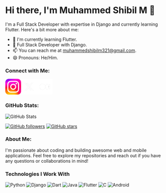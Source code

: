 # Hi there, I'm Muhammed Shibil M 👋

I'm a Full Stack Developer with expertise in Django and currently learning Flutter. Here's a bit more about me:

- 🌱 I'm currently learning Flutter.
- 💼 Full Stack Developer with Django.
- 📫 You can reach me at [muhammedshibilm321@gmail.com](mailto:muhammedshibilm321@gmail.com).
- 😄 Pronouns: He/Him.

### Connect with Me:

[<img align="left" alt="Instagram" width="50px" src="Instagram.png" />](https://www.instagram.com/muhammedshibilm_/)
[<img align="left" alt="Twitter" width="50px" src="twitter.png" />](https://twitter.com/muhammedshibilm_)
[<img align="left" alt="Medium" width="50px" src="medium.png" />](https://medium.com/@muhammedshibilm)

<br />
<br />
<br />

### GitHub Stats:

![GitHub Stats](https://github-readme-stats.vercel.app/api?username=muhammedshibilm&show_icons=true&theme=radical)

[![GitHub followers](https://img.shields.io/github/followers/muhammedshibilm?label=Followers&logo=github&style=social)](https://github.com/muhammedshibilm)
[![GitHub stars](https://img.shields.io/github/stars/muhammedshibilm?logo=github)](https://github.com/muhammedshibilm)


### About Me:

I'm passionate about coding and building awesome web and mobile applications. Feel free to explore my repositories and reach out if you have any questions or collaborations in mind!


### Technologies I Work With

![Python](https://img.shields.io/badge/Python-3776AB?style=for-the-badge&logo=python&logoColor=white)
![Django](https://img.shields.io/badge/Django-092E20?style=for-the-badge&logo=django&logoColor=white)
![Dart](https://img.shields.io/badge/Dart-0175C2?style=for-the-badge&logo=dart&logoColor=white)
![Java](https://img.shields.io/badge/Java-007396?style=for-the-badge&logo=java&logoColor=white)
![Flutter](https://img.shields.io/badge/Flutter-02569B?style=for-the-badge&logo=flutter&logoColor=white)
![C](https://img.shields.io/badge/C-00599C?style=for-the-badge&logo=c&logoColor=white)
![Android](https://img.shields.io/badge/Android-3DDC84?style=for-the-badge&logo=android&logoColor=white)
